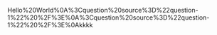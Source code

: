 Hello%20World%0A%3Cquestion%20source%3D%22question-1%22%20%2F%3E%0A%3Cquestion%20source%3D%22question-1%22%20%2F%3E%0Akkkk